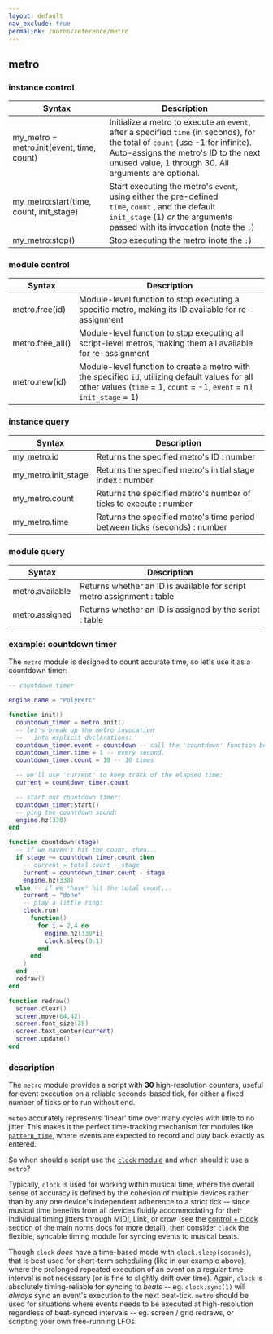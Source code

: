 ```yaml
---
layout: default
nav_exclude: true
permalink: /norns/reference/metro
---
```


## metro

### instance control

| Syntax                                    | Description                                                                                                                                                                                                                      |
| ----------------------------------------- | -------------------------------------------------------------------------------------------------------------------------------------------------------------------------------------------------------------------------------- |
| my_metro = metro.init(event, time, count) | Initialize a metro to execute an `event`, after a specified `time` (in seconds), for the total of `count` (use -1 for infinite). Auto-assigns the metro's ID to the next unused value, 1 through 30. All arguments are optional. |
| my_metro:start(time, count, init_stage)   | Start executing the metro's `event`, using either the pre-defined `time`, `count` , and the default `init_stage` (1) *or* the arguments passed with its invocation (note the `:`)                                                |
| my_metro:stop()                           | Stop executing the metro (note the `:`)                                                                                                                                                                                          |

### module control

| Syntax           | Description                                                                                                                                                                |
| ---------------- | -------------------------------------------------------------------------------------------------------------------------------------------------------------------------- |
| metro.free(id)   | Module-level function to stop executing a specific metro, making its ID available for re-assignment                                                                        |
| metro.free_all() | Module-level function to stop executing all script-level metros, making them all available for re-assignment                                                               |
| metro.new(id)    | Module-level function to create a metro with the specified `id`, utilizing default values for all other values (`time` = 1, `count` = -1, `event` = nil, `init_stage` = 1) |

### instance query

| Syntax              | Description                                                                |
| ------------------- | -------------------------------------------------------------------------- |
| my_metro.id         | Returns the specified metro's ID : number                                  |
| my_metro.init_stage | Returns the specified metro's initial stage index : number                 |
| my_metro.count      | Returns the specified metro's number of ticks to execute : number          |
| my_metro.time       | Returns the specified metro's time period between ticks (seconds) : number |

### module query

| Syntax          | Description                                                            |
| --------------- | ---------------------------------------------------------------------- |
| metro.available | Returns whether an ID is available for script metro assignment : table |
| metro.assigned  | Returns whether an ID is assigned by the script : table                |

### example: countdown timer

The `metro` module is designed to count accurate time, so let's use it as a countdown timer:

```lua
-- countdown timer

engine.name = "PolyPerc"

function init()
  countdown_timer = metro.init()
  -- let's break up the metro invocation
  --   into explicit declarations:
  countdown_timer.event = countdown -- call the 'countdown' function below,
  countdown_timer.time = 1 -- every second,
  countdown_timer.count = 10 -- 10 times

  -- we'll use 'current' to keep track of the elapsed time:
  current = countdown_timer.count

  -- start our countdown timer:
  countdown_timer:start()
  -- ping the countdown sound:
  engine.hz(330)
end

function countdown(stage)
  -- if we haven't hit the count, then...
  if stage ~= countdown_timer.count then
    -- current = total count - stage
    current = countdown_timer.count - stage
    engine.hz(330)
  else -- if we *have* hit the total count...
    current = "done"
    -- play a little ring:
    clock.run(
      function()
        for i = 2,4 do
          engine.hz(330*i)
          clock.sleep(0.1)
        end
      end
    )
  end
  redraw()
end

function redraw()
  screen.clear()
  screen.move(64,42)
  screen.font_size(35)
  screen.text_center(current)
  screen.update()
end
```

### description

The `metro` module provides a script with **30** high-resolution counters, useful for event execution on a reliable seconds-based tick, for either a fixed number of ticks or to run without end.

`meteo` accurately represents 'linear' time over many cycles with little to no jitter. This makes it the perfect time-tracking mechanism for modules like [`pattern_time`](/docs/norns/reference/lib/pattern_time), where events are expected to record and play back exactly as entered.

So when should a script use the [`clock` module](/docs/norns/reference/clock) and when should it use a `metro`? 

Typically, `clock` is used for working within musical time, where the overall sense of accuracy is defined by the cohesion of multiple devices rather than by any one device's independent adherence to a strict tick -- since musical time benefits from all devices fluidly accommodating for their individual timing jitters through MIDI, Link, or crow (see the [control + clock](/docs/norns/control-clock/) section of the main norns docs for more detail), then consider `clock` the flexible, syncable timing module for syncing events to musical beats.

Though `clock` *does* have a time-based mode with `clock.sleep(seconds)`, that is best used for short-term scheduling (like in our example above), where the prolonged repeated execution of an event on a regular time interval is not necessary (or is fine to slightly drift over time). Again, `clock` is absolutely timing-reliable for syncing to *beats* -- eg. `clock.sync(1)` will *always* sync an event's execution to the next beat-tick. `metro` should be used for situations where events needs to be executed at high-resolution regardless of beat-synced intervals -- eg. screen / grid redraws, or scripting your own free-running LFOs.

